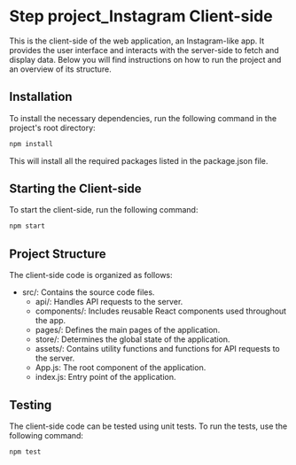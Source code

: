 # Step project_Instagram Client-side

This is the client-side of the web application, an Instagram-like app. It provides the user interface and interacts with the server-side to fetch and display data. Below you will find instructions on how to run the project and an overview of its structure.

## Installation

To install the necessary dependencies, run the following command in the project's root directory:

```sh
npm install
```
This will install all the required packages listed in the package.json file.

## Starting the Client-side

To start the client-side, run the following command:

```sh
npm start
```

## Project Structure

The client-side code is organized as follows:

- src/: Contains the source code files.
  - api/: Handles API requests to the server.
  - components/: Includes reusable React components used throughout the app.
  - pages/: Defines the main pages of the application.
  - store/: Determines the global state of the application.
  - assets/: Contains utility functions and functions for API requests to the server.
  - App.js: The root component of the application.
  - index.js: Entry point of the application.

## Testing

The client-side code can be tested using unit tests. To run the tests, use the following command:

```sh
npm test
```
